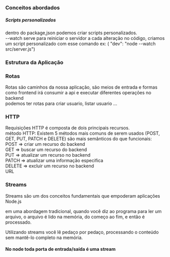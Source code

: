 ### Conceitos abordados

<h5>Scripts personalizados</h5>
<p>dentro do package,json podemos criar scripts personalizados. <br> --watch serve para reiniciar o servidor a cada alteração no código, criamos um script personalizado com esse comando ex: ( "dev": "node --watch src/server.js")</p>

### Estrutura da Aplicação

<h3>Rotas</h3>
<p> Rotas são caminhos da nossa aplicação, são meios de entrada e formas como frontend irá consumir a api e executar diferentes operações no backend <br> podemos ter rotas para criar usuario, listar usuario ... </p>

<h3> HTTP</h3>
<p> Requisições HTTP é composta de dois principais recursos. <br> método HTTP: Existem 5 métodos mais comuns de serem usados (POST, GET, PUT, PATCH e DELETE) são mais semânticos do que funcionais: <br> POST => criar um recurso do backend <br> GET => buscar um recurso do backend <br> PUT => atualizar um recurso no backend <br> PATCH => atualizar uma informação especifica <br> DELETE => excluir um recurso no backend  <br> URL  </p>

### Streams
<p> Streams são um dos conceitos fundamentais que empoderam aplicações Node.js </p>
<p> em uma abordagem tradicional, quando você diz ao programa para ler um arquivo, o arquivo é lido na memória, do começo ao fim, e então é processado.

Utilizando streams você lê pedaço por pedaço, processando o conteúdo sem mantê-lo completo na memória.</p>

#### No node toda porta de entrada/saída é uma stream

